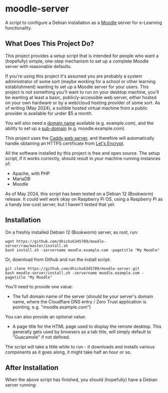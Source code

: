 # moodle-server
A script to configure a Debian installation as a [Moodle](https://moodle.org/) server for e-Learning functionality.

## What Does This Project Do?
This project provides a setup script that is intended for people who want a (hopefully) simple, one-step mechanism to set up a complete Moodle server with reasonable defaults.

If you're using this project it's assumed you are probably a system administrator of some sort (maybe working for a school or other learning establishment) wanting to set up a Moodle server for your users. This project is not something you'll want to run on your desktop machine, you'll be wanting at least a basic, publicly-accessible web server, either hosted on your own hardware or by a web/cloud hosting provider of some sort. As of writing (May 2024), a suitible hosted virtual machine from a public provider is available for under $5 a month.

You will also need a [domain name](https://en.wikipedia.org/wiki/Domain_name) available (e.g. example.com), and the ability to set up a [sub-domain](https://en.wikipedia.org/wiki/Subdomain) (e.g. moodle.example.com).

This project uses the [Caddy web server](https://caddyserver.com/), and therefore will automatically handle obtaining an HTTPS certificate from [Let's Encrypt](https://letsencrypt.org/).

All the software installed by this project is free and open source. The setup script, if it works correctly, should result in your machine running instances of:
 - Apache, with PHP
 - MariaDB
 - Moodle

As of May 2024, this script has been tested on a Debian 12 (Bookworm) release. It could well work okay on Raspberry Pi OS, using a Raspberry Pi as a handy low-cost server, but I haven't tested that yet.

## Installation
On a freshly installed Debian 12 (Bookworm) server, as root, run:
```
wget https://github.com/dhicks6345789/moodle-server/raw/master/install.sh
bash install.sh -servername moodle.example.com -pagetitle "My Moodle"
```
Or, download from Github and run the install script:
```
git clone https://github.com/dhicks6345789/moodle-server.git
bash moodle-server/install.sh -servername moodle.example.com -pagetitle "My Moodle"
```
You'll need to provide one value:
- The full domain name of the server (should be your server's domain name, where the Cloudflare DNS entry / Zero Trust application is pointing, e.g. "moodle.example.com")

You can also provide an optional value:
- A page title for the HTML page used to display the remote desktop. This generally gets used by browsers as a tab title, will simply default to "Guacamole" if not defined.

The script will take a little while to run - it downloads and installs various components as it goes along, it might take half an hour or so.

## After Installation
When the above script has finished, you should (hopefully) have a Debian server running:
